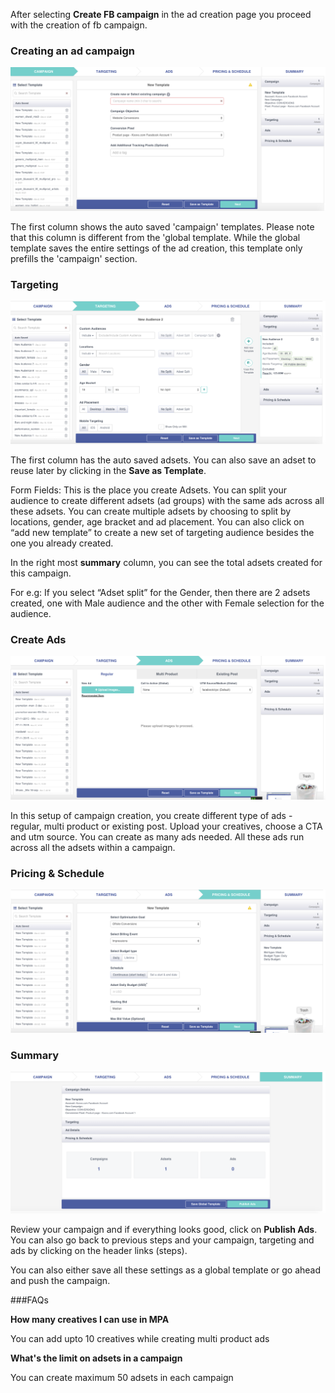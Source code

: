 After selecting **Create FB campaign** in the ad creation page you proceed with the creation of fb campaign.

### Creating an ad campaign

![Screenshot](img/creation2-campaign.png)

The first column shows the auto saved 'campaign' templates. Please note that this column is different from the 'global template. While the global template saves the entire settings of the ad creation, this template only prefills the 'campaign' section.


### Targeting

![Screenshot](img/creation3-targeting.png)

The first column has the auto saved adsets. You can also save an adset to reuse later by clicking in the **Save as Template**.

Form Fields: This is the place you create Adsets.  You can split your audience to create different adsets (ad groups) with the same ads across all these adsets. You can create multiple adsets by choosing to split by locations, gender, age bracket and ad placement.  You can also click on “add new template” to create a new set of targeting audience besides the one you already created.

In the right most **summary** column, you can see the total adsets created for this campaign.

For e.g: If you select “Adset split” for the Gender, then there are 2 adsets created, one with Male audience and the other with Female selection for the audience.

### Create Ads

![Screenshot](img/creation4-ads.png)

In this setup of campaign creation, you create different type of ads - regular, multi product or existing post.
Upload your creatives, choose a CTA and utm source. You can create as many ads needed. All these ads run across all the adsets within a campaign.


### Pricing & Schedule

![Screenshot](img/creation5-pricing.png)


### Summary

![Screenshot](img/creation6-summary.png)

Review your campaign and if everything looks good, click on **Publish Ads**. You can also go back to previous steps and your campaign, targeting and ads by clicking on the header links (steps).

You can also either save all these settings as a global template or go ahead and push the campaign.


###FAQs

**How many creatives I can use in MPA**

You can add upto 10 creatives while creating multi product ads


**What's the limit on adsets in a campaign**

You can create maximum 50 adsets in each campaign





